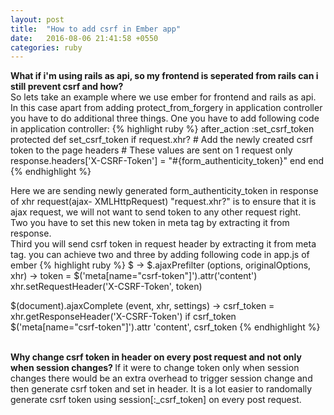```yaml
---
layout: post
title:  "How to add csrf in Ember app"
date:   2016-08-06 21:41:58 +0550
categories: ruby
---
```

<b>
What if i'm using rails as api, so my frontend is seperated from rails can i still prevent csrf and how?
</b>
<br>
So lets take an example where we use ember for frontend and rails as api.
In this case apart from adding protect_from_forgery in application controller you have to do additional three things.
One you have to add following code in application controller:
{% highlight ruby %}
after_action :set_csrf_token
  protected
  def set_csrf_token
    if request.xhr?
      # Add the newly created csrf token to the page headers
      # These values are sent on 1 request only
      response.headers['X-CSRF-Token'] = "#{form_authenticity_token}"
    end
  end
{% endhighlight %}

Here we are sending newly generated form_authenticity_token in response of xhr request(ajax- XMLHttpRequest)
"request.xhr?" is to ensure that it is ajax request, we will not want to send token to any other request right.
<br>Two you have to set this new token in meta tag by extracting it from response.
<br>Third you will send csrf token in request header by extracting it from meta tag.
you can achieve two and three by adding following code in app.js of ember
{% highlight ruby %}
$ ->
  $.ajaxPrefilter (options, originalOptions, xhr) ->
    token = $('meta[name="csrf-token"]').attr('content')
    xhr.setRequestHeader('X-CSRF-Token', token)

  $(document).ajaxComplete (event, xhr, settings) ->
    csrf_token = xhr.getResponseHeader('X-CSRF-Token')
    if csrf_token
      $('meta[name="csrf-token"]').attr 'content', csrf_token
{% endhighlight %}

<br>
<b>
Why change csrf token in header on every post request and not only when session changes?
</b>
If it were to change token only when session changes there would be an extra overhead to trigger session change and then generate csrf token and set in header.
It is a lot easier to randomally generate csrf token using session[:_csrf_token] on every post request.
